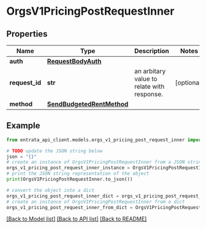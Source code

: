 # OrgsV1PricingPostRequestInner


## Properties

Name | Type | Description | Notes
------------ | ------------- | ------------- | -------------
**auth** | [**RequestBodyAuth**](RequestBodyAuth.md) |  | 
**request_id** | **str** | an arbitary value to relate with response. | [optional] 
**method** | [**SendBudgetedRentMethod**](SendBudgetedRentMethod.md) |  | 

## Example

```python
from entrata_api_client.models.orgs_v1_pricing_post_request_inner import OrgsV1PricingPostRequestInner

# TODO update the JSON string below
json = "{}"
# create an instance of OrgsV1PricingPostRequestInner from a JSON string
orgs_v1_pricing_post_request_inner_instance = OrgsV1PricingPostRequestInner.from_json(json)
# print the JSON string representation of the object
print(OrgsV1PricingPostRequestInner.to_json())

# convert the object into a dict
orgs_v1_pricing_post_request_inner_dict = orgs_v1_pricing_post_request_inner_instance.to_dict()
# create an instance of OrgsV1PricingPostRequestInner from a dict
orgs_v1_pricing_post_request_inner_from_dict = OrgsV1PricingPostRequestInner.from_dict(orgs_v1_pricing_post_request_inner_dict)
```
[[Back to Model list]](../README.md#documentation-for-models) [[Back to API list]](../README.md#documentation-for-api-endpoints) [[Back to README]](../README.md)


